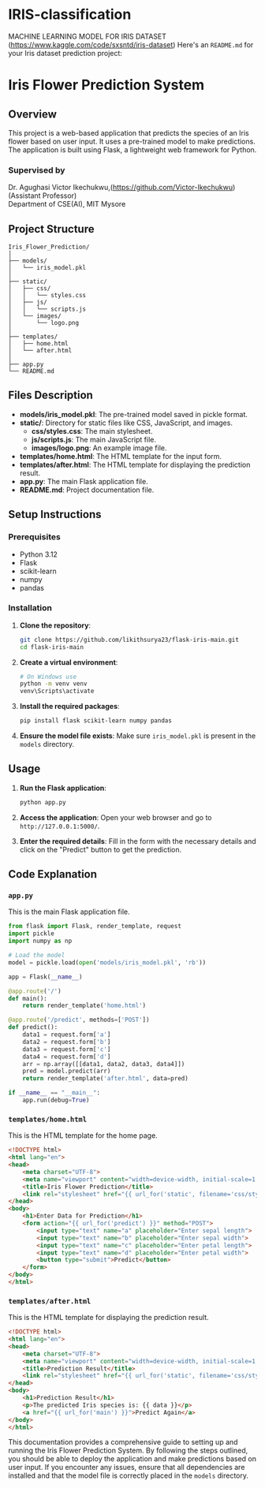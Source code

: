 # IRIS-classification

MACHINE LEARNING MODEL FOR IRIS DATASET (https://www.kaggle.com/code/sxsntd/iris-dataset)
Here's an `README.md` for your Iris dataset prediction project:
# Iris Flower Prediction System

## Overview

This project is a web-based application that predicts the species of an Iris flower based on user input. It uses a pre-trained model to make predictions. The application is built using Flask, a lightweight web framework for Python.

### Supervised by
Dr. Agughasi Victor Ikechukwu,(https://github.com/Victor-Ikechukwu) 
(Assistant Professor)  
Department of CSE(AI), MIT Mysore


## Project Structure

```
Iris_Flower_Prediction/
│
├── models/
│   └── iris_model.pkl
│
├── static/
│   ├── css/
│   │   └── styles.css
│   ├── js/
│   │   └── scripts.js
│   └── images/
│       └── logo.png
│
├── templates/
│   ├── home.html
│   └── after.html
│
├── app.py
└── README.md
```

## Files Description

- **models/iris_model.pkl**: The pre-trained model saved in pickle format.
- **static/**: Directory for static files like CSS, JavaScript, and images.
  - **css/styles.css**: The main stylesheet.
  - **js/scripts.js**: The main JavaScript file.
  - **images/logo.png**: An example image file.
- **templates/home.html**: The HTML template for the input form.
- **templates/after.html**: The HTML template for displaying the prediction result.
- **app.py**: The main Flask application file.
- **README.md**: Project documentation file.

## Setup Instructions

### Prerequisites

- Python 3.12
- Flask
- scikit-learn
- numpy
- pandas

### Installation

1. **Clone the repository**:
    ```bash
    git clone https://github.com/likithsurya23/flask-iris-main.git
    cd flask-iris-main
    ```

2. **Create a virtual environment**:
    ```bash
    # On Windows use
    python -m venv venv
    venv\Scripts\activate
    ```

3. **Install the required packages**:
    ```bash
    pip install flask scikit-learn numpy pandas
    ```

4. **Ensure the model file exists**:
    Make sure `iris_model.pkl` is present in the `models` directory.

## Usage

1. **Run the Flask application**:
    ```bash
    python app.py
    ```

2. **Access the application**:
    Open your web browser and go to `http://127.0.0.1:5000/`.

3. **Enter the required details**:
    Fill in the form with the necessary details and click on the "Predict" button to get the prediction.

## Code Explanation

### `app.py`

This is the main Flask application file.

```python
from flask import Flask, render_template, request
import pickle
import numpy as np

# Load the model
model = pickle.load(open('models/iris_model.pkl', 'rb'))

app = Flask(__name__)

@app.route('/')
def main():
    return render_template('home.html')

@app.route('/predict', methods=['POST'])
def predict():
    data1 = request.form['a']
    data2 = request.form['b']
    data3 = request.form['c']
    data4 = request.form['d']
    arr = np.array([[data1, data2, data3, data4]])
    pred = model.predict(arr)
    return render_template('after.html', data=pred)

if __name__ == "__main__":
    app.run(debug=True)
```

### `templates/home.html`

This is the HTML template for the home page.

```html
<!DOCTYPE html>
<html lang="en">
<head>
    <meta charset="UTF-8">
    <meta name="viewport" content="width=device-width, initial-scale=1.0">
    <title>Iris Flower Prediction</title>
    <link rel="stylesheet" href="{{ url_for('static', filename='css/styles.css') }}">
</head>
<body>
    <h1>Enter Data for Prediction</h1>
    <form action="{{ url_for('predict') }}" method="POST">
        <input type="text" name="a" placeholder="Enter sepal length">
        <input type="text" name="b" placeholder="Enter sepal width">
        <input type="text" name="c" placeholder="Enter petal length">
        <input type="text" name="d" placeholder="Enter petal width">
        <button type="submit">Predict</button>
    </form>
</body>
</html>
```

### `templates/after.html`

This is the HTML template for displaying the prediction result.

```html
<!DOCTYPE html>
<html lang="en">
<head>
    <meta charset="UTF-8">
    <meta name="viewport" content="width=device-width, initial-scale=1.0">
    <title>Prediction Result</title>
    <link rel="stylesheet" href="{{ url_for('static', filename='css/styles.css') }}">
</head>
<body>
    <h1>Prediction Result</h1>
    <p>The predicted Iris species is: {{ data }}</p>
    <a href="{{ url_for('main') }}">Predict Again</a>
</body>
</html>
```


This documentation provides a comprehensive guide to setting up and running the Iris Flower Prediction System. By following the steps outlined, you should be able to deploy the application and make predictions based on user input. If you encounter any issues, ensure that all dependencies are installed and that the model file is correctly placed in the `models` directory.


